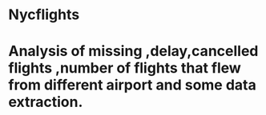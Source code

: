 # Nycflights

# Analysis of missing ,delay,cancelled flights ,number of flights that flew from different airport and some data extraction.
